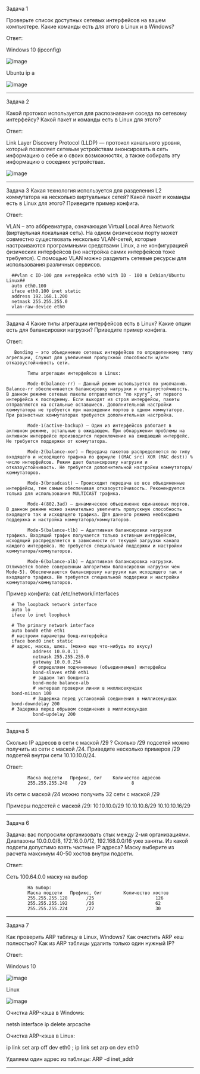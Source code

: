 Задача 1

Проверьте список доступных сетевых интерфейсов на вашем компьютере. Какие команды есть для этого в Linux и в Windows?

Ответ:

Windows 10 (ipconfig)

![image](https://user-images.githubusercontent.com/65549218/146227490-eb58a25d-d838-44b1-8c87-b2d94c2a2af6.png)

Ubuntu ip a

![image](https://user-images.githubusercontent.com/65549218/146227891-df01167e-9648-4cdd-9131-11ea564a539b.png)

_________________________________________________________________________________________________________________________________________________________________________________

Задача 2

Какой протокол используется для распознавания соседа по сетевому интерфейсу? Какой пакет и команды есть в Linux для этого?

Ответ:

Link Layer Discovery Protocol (LLDP) — протокол канального уровня, который позволяет сетевым устройствам анонсировать в сеть информацию о себе и о своих возможностях, а также собирать эту информацию о соседних устройствах.

![image](https://user-images.githubusercontent.com/65549218/146237221-57b7f593-7e11-4bda-a575-35ee2b14177c.png)


_________________________________________________________________________________________________________________________________________________________________________________
Задача 3
Какая технология используется для разделения L2 коммутатора на несколько виртуальных сетей? Какой пакет и команды есть в Linux для этого? Приведите пример конфига.

Ответ:

VLAN – это аббревиатура, означающая Virtual Local Area Network (виртаульная локальная сеть). На одном физическом порту может совместно существовать несколько VLAN-сетей, которые настраиваются программными средствами Linux, а не конфигурацией физических интерфейсов (но настройка самих интерфейсов тоже требуется). С помощью VLAN можно разделить сетевые ресурсы для использования различных сервисов.

      ##vlan с ID-100 для интерфейса eth0 with ID - 100 в Debian/Ubuntu Linux##
      auto eth0.100
      iface eth0.100 inet static
      address 192.168.1.200
      netmask 255.255.255.0
      vlan-raw-device eth0
_________________________________________________________________________________________________________________________________________________________________________________

Задача 4
Какие типы агрегации интерфейсов есть в Linux? Какие опции есть для балансировки нагрузки? Приведите пример конфига.

Ответ:

       Bonding – это объединение сетевых интерфейсов по определенному типу агрегации, Служит для увеличения пропускной способности и/или отказоустойчивость сети.

            Типы агрегации интерфейсов в Linux:

            Mode-0(balance-rr) – Данный режим используется по умолчанию. Balance-rr обеспечивается балансировку нагрузки и отказоустойчивость. В данном режиме сетевые пакеты отправляются “по кругу”, от первого интерфейса к последнему. Если выходят из строя интерфейсы, пакеты отправляются на остальные оставшиеся. Дополнительной настройки коммутатора не требуется при нахождении портов в одном коммутаторе. При разностных коммутаторах требуется дополнительная настройка.

            Mode-1(active-backup) – Один из интерфейсов работает в активном режиме, остальные в ожидающем. При обнаружении проблемы на активном интерфейсе производится переключение на ожидающий интерфейс. Не требуется поддержки от коммутатора.

            Mode-2(balance-xor) – Передача пакетов распределяется по типу входящего и исходящего трафика по формуле ((MAC src) XOR (MAC dest)) % число интерфейсов. Режим дает балансировку нагрузки и отказоустойчивость. Не требуется дополнительной настройки коммутатора/коммутаторов.

            Mode-3(broadcast) – Происходит передача во все объединенные интерфейсы, тем самым обеспечивая отказоустойчивость. Рекомендуется только для использования MULTICAST трафика.

            Mode-4(802.3ad) – динамическое объединение одинаковых портов. В данном режиме можно значительно увеличить пропускную способность входящего так и исходящего трафика. Для данного режима необходима поддержка и настройка коммутатора/коммутаторов.

            Mode-5(balance-tlb) – Адаптивная балансировки нагрузки трафика. Входящий трафик получается только активным интерфейсом, исходящий распределяется в зависимости от текущей загрузки канала каждого интерфейса. Не требуется специальной поддержки и настройки коммутатора/коммутаторов.

            Mode-6(balance-alb) – Адаптивная балансировка нагрузки. Отличается более совершенным алгоритмом балансировки нагрузки чем Mode-5). Обеспечивается балансировку нагрузки как исходящего так и входящего трафика. Не требуется специальной поддержки и настройки коммутатора/коммутаторов.         
          
          
Пример конфига:
cat /etc/network/interfaces 
            
      # The loopback network interface
      auto lo
      iface lo inet loopback

      # The primary network interface
      auto bond0 eth0 eth1
      # настроим параметры бонд-интерфейса
      iface bond0 inet static
      # адрес, маска, шлюз. (можно еще что-нибудь по вкусу)
              address 10.0.0.11
              netmask 255.255.255.0
              gateway 10.0.0.254
              # определяем подчиненные (объединяемые) интерфейсы
              bond-slaves eth0 eth1
              # задаем тип бондинга
              bond-mode balance-alb
              # интервал проверки линии в миллисекундах
      bond-miimon 100
              # Задержка перед установкой соединения в миллисекундах
      bond-downdelay 200
      # Задержка перед обрывом соединения в миллисекундах
              bond-updelay 200

_________________________________________________________________________________________________________________________________________________________________________________
Задача 5

Сколько IP адресов в сети с маской /29 ? Сколько /29 подсетей можно получить из сети с маской /24. Приведите несколько примеров /29 подсетей внутри сети 10.10.10.0/24.

Ответ:

            Маска подсети	Префикс, бит	Количество адресов
            255.255.255.248	   /29	               8
       
            
Из сети с маской /24 можно получить 32 сети с маской /29

Примеры подсетей с маской /29:
10.10.10.0/29
10.10.10.8/29
10.10.10.16/29
            
_________________________________________________________________________________________________________________________________________________________________________________

Задача 6

Задача: вас попросили организовать стык между 2-мя организациями. Диапазоны 10.0.0.0/8, 172.16.0.0/12, 192.168.0.0/16 уже заняты. Из какой подсети допустимо взять частные IP адреса? Маску выберите из расчета максимум 40-50 хостов внутри подсети.

Ответ:

Сеть 100.64.0.0 
маску на выбор 

            На выбор:
            Маска подсети	Префикс, бит		Количество хостов	      
            255.255.255.128	      /25	                    126	                  	                  
            255.255.255.192	      /26	                    62	                                
            255.255.255.224	      /27	                    30	                                  
_________________________________________________________________________________________________________________________________________________________________________________

Задача 7

Как проверить ARP таблицу в Linux, Windows? Как очистить ARP кеш полностью? Как из ARP таблицы удалить только один нужный IP?

Ответ:

Windows 10

![image](https://user-images.githubusercontent.com/65549218/146250191-e80b26c4-9868-4233-93e2-8bdcfb80509f.png)

Linux

![image](https://user-images.githubusercontent.com/65549218/146250353-0bed9602-17ad-43a5-8e90-030b7931a827.png)

Очистка ARP-кэша в Windows:

netsh interface ip delete arpcache

Очистка ARP-кэша в Linux:

ip link set arp off dev eth0 ; ip link set arp on dev eth0

Удаляем один адрес из таблицы: 
ARP -d inet_addr


_________________________________________________________________________________________________________________________________________________________________________________

